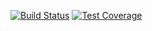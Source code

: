 [![Build Status](https://travis-ci.org/MitocGroup/deep-microservices-root-angular.svg?branch=master)](https://travis-ci.org/MitocGroup/deep-microservices-root-angular)
[![Test Coverage](https://codeclimate.com/repos/578a001c60cba500670067b2/badges/ec814eb407b79c52dee0/coverage.svg)](https://codeclimate.com/repos/578a001c60cba500670067b2/coverage)

